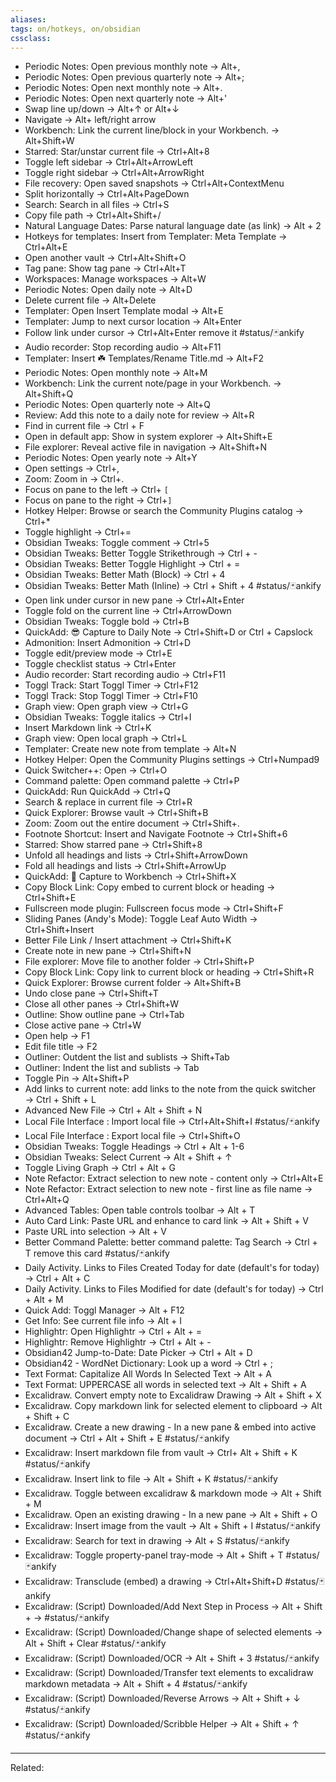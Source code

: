 ```yaml
---
aliases:
tags: on/hotkeys, on/obsidian 
cssclass:
---
```


- Periodic Notes: Open previous monthly note → Alt+, 
- Periodic Notes: Open previous quarterly note → Alt+; 
- Periodic Notes: Open next monthly note → Alt+. 
- Periodic Notes: Open next quarterly note → Alt+' 
- Swap line up/down → Alt+↑ or Alt+↓ 
- Navigate → Alt+ left/right arrow 
- Workbench: Link the current line/block in your Workbench. → Alt+Shift+W 
- Starred: Star/unstar current file → Ctrl+Alt+8 
- Toggle left sidebar → Ctrl+Alt+ArrowLeft 
- Toggle right sidebar → Ctrl+Alt+ArrowRight 
- File recovery: Open saved snapshots → Ctrl+Alt+ContextMenu 
- Split horizontally → Ctrl+Alt+PageDown 
- Search: Search in all files → Ctrl+S 
- Copy file path → Ctrl+Alt+Shift+/ 
- Natural Language Dates: Parse natural language date (as link) → Alt + 2 
- Hotkeys for templates: Insert from Templater: Meta Template → Ctrl+Alt+E 
- Open another vault → Ctrl+Alt+Shift+O 
- Tag pane: Show tag pane → Ctrl+Alt+T 
- Workspaces: Manage workspaces → Alt+W 
- Periodic Notes: Open daily note → Alt+D 
- Delete current file → Alt+Delete 
- Templater: Open Insert Template modal → Alt+E 
- Templater: Jump to next cursor location → Alt+Enter 
- Follow link under cursor → Ctrl+Alt+Enter  remove it #status/🃏ankify 
- Audio recorder: Stop recording audio → Alt+F11 
- Templater: Insert ☘️ Templates/Rename Title.md → Alt+F2 
- Periodic Notes: Open monthly note → Alt+M 
- Workbench: Link the current note/page in your Workbench. → Alt+Shift+Q 
- Periodic Notes: Open quarterly note → Alt+Q 
- Review: Add this note to a daily note for review → Alt+R 
- Find in current file → Ctrl + F 
- Open in default app: Show in system explorer → Alt+Shift+E 
- File explorer: Reveal active file in navigation → Alt+Shift+N 
- Periodic Notes: Open yearly note → Alt+Y 
- Open settings → Ctrl+, 
- Zoom: Zoom in → Ctrl+. 
- Focus on pane to the left → Ctrl+ `[` 
- Focus on pane to the right → Ctrl+`]` 
- Hotkey Helper: Browse or search the Community Plugins catalog → Ctrl+* 
- Toggle highlight → Ctrl+= 
- Obsidian Tweaks: Toggle comment → Ctrl+5 
- Obsidian Tweaks: Better Toggle Strikethrough → Ctrl + - 
- Obsidian Tweaks: Better Toggle Highlight → Ctrl + = 
- Obsidian Tweaks: Better Math (Block) → Ctrl + 4 
- Obsidian Tweaks: Better Math (Inline) → Ctrl + Shift + 4  #status/🃏ankify 
- Open link under cursor in new pane → Ctrl+Alt+Enter 
- Toggle fold on the current line → Ctrl+ArrowDown 
- Obsidian Tweaks: Toggle bold → Ctrl+B 
- QuickAdd: 😎 Capture to Daily Note → Ctrl+Shift+D or Ctrl + Capslock 
- Admonition: Insert Admonition → Ctrl+D 
- Toggle edit/preview mode → Ctrl+E 
- Toggle checklist status → Ctrl+Enter 
- Audio recorder: Start recording audio → Ctrl+F11 
- Toggl Track: Start Toggl Timer → Ctrl+F12 
- Toggl Track: Stop Toggl Timer → Ctrl+F10 
- Graph view: Open graph view → Ctrl+G 
- Obsidian Tweaks: Toggle italics → Ctrl+I 
- Insert Markdown link → Ctrl+K 
- Graph view: Open local graph → Ctrl+L 
- Templater: Create new note from template → Alt+N 
- Hotkey Helper: Open the Community Plugins settings → Ctrl+Numpad9 
- Quick Switcher++: Open → Ctrl+O 
- Command palette: Open command palette → Ctrl+P 
- QuickAdd: Run QuickAdd → Ctrl+Q 
- Search & replace in current file → Ctrl+R 
- Quick Explorer: Browse vault → Ctrl+Shift+B 
- Zoom: Zoom out the entire document → Ctrl+Shift+. 
- Footnote Shortcut: Insert and Navigate Footnote → Ctrl+Shift+6 
- Starred: Show starred pane → Ctrl+Shift+8 
- Unfold all headings and lists → Ctrl+Shift+ArrowDown 
- Fold all headings and lists → Ctrl+Shift+ArrowUp 
- QuickAdd: 🔋 Capture to Workbench → Ctrl+Shift+X 
- Copy Block Link: Copy embed to current block or heading → Ctrl+Shift+E 
- Fullscreen mode plugin: Fullscreen focus mode → Ctrl+Shift+F 
- Sliding Panes (Andy's Mode): Toggle Leaf Auto Width → Ctrl+Shift+Insert 
- Better File Link / Insert attachment → Ctrl+Shift+K 
- Create note in new pane → Ctrl+Shift+N 
- File explorer: Move file to another folder → Ctrl+Shift+P 
- Copy Block Link: Copy link to current block or heading → Ctrl+Shift+R 
- Quick Explorer: Browse current folder → Alt+Shift+B 
- Undo close pane → Ctrl+Shift+T 
- Close all other panes → Ctrl+Shift+W 
- Outline: Show outline pane → Ctrl+Tab 
- Close active pane → Ctrl+W 
- Open help → F1 
- Edit file title → F2 
- Outliner: Outdent the list and sublists → Shift+Tab 
- Outliner: Indent the list and sublists → Tab 
- Toggle Pin → Alt+Shift+P 
- Add links to current note: add links to the note from the quick switcher → Ctrl + Shift + L 
- Advanced New File → Ctrl + Alt + Shift + N 
- Local File Interface : Import local file → Ctrl+Alt+Shift+I #status/🃏ankify  
- Local File Interface : Export local file → Ctrl+Shift+O 
- Obsidian Tweaks: Toggle Headings → Ctrl + Alt + 1-6 
- Obsidian Tweaks: Select Current → Alt + Shift + ↑ 
- Toggle Living Graph → Ctrl + Alt + G 
- Note Refactor: Extract selection to new note - content only → Ctrl+Alt+E 
- Note Refactor: Extract selection to new note - first line as file name → Ctrl+Alt+Q 
- Advanced Tables: Open table controls toolbar → Alt + T 
- Auto Card Link: Paste URL and enhance to card link → Alt + Shift + V 
- Paste URL into selection → Alt + V 
- Better Command Palette: better command palette: Tag Search → Ctrl + T  remove this card #status/🃏ankify 
- Daily Activity. Links to Files Created Today for date (default's for today) → Ctrl + Alt + C 
- Daily Activity. Links to Files Modified for date (default's for today) → Ctrl + Alt + M 
- Quick Add: Toggl Manager → Alt + F12 
- Get Info: See current file info → Alt + I 
- Highlightr: Open Highlightr → Ctrl + Alt + = 
- Highlightr: Remove Highlightr → Ctrl + Alt + - 
- Obsidian42 Jump-to-Date: Date Picker → Ctrl + Alt + D 
- Obsidian42 - WordNet Dictionary: Look up a word → Ctrl + ; 
- Text Format: Capitalize All Words In Selected Text → Alt + A 
- Text Format: UPPERCASE all words in selected text → Alt + Shift + A 
- Excalidraw. Convert empty note to Excalidraw Drawing → Alt + Shift + X 
- Excalidraw. Copy markdown link for selected element to clipboard → Alt + Shift + C 
- Excalidraw. Create a new drawing - In a new pane & embed into active document → Ctrl + Alt + Shift + E  #status/🃏ankify 
- Excalidraw: Insert markdown file from vault → Ctrl+ Alt + Shift + K #status/🃏ankify 
- Excalidraw. Insert link to file → Alt + Shift + K #status/🃏ankify  
- Excalidraw. Toggle between excalidraw & markdown mode → Alt + Shift + M 
- Excalidraw. Open an existing drawing - In a new pane → Alt + Shift + O 
- Excalidraw: Insert image from the vault → Alt + Shift + I #status/🃏ankify 
- Excalidraw: Search for text in drawing → Alt + S #status/🃏ankify 
- Excalidraw: Toggle property-panel tray-mode → Alt + Shift + T #status/🃏ankify 
- Excalidraw: Transclude (embed) a drawing → Ctrl+Alt+Shift+D #status/🃏ankify 
- Excalidraw: (Script) Downloaded/Add Next Step in Process → Alt + Shift + → #status/🃏ankify 
- Excalidraw: (Script) Downloaded/Change shape of selected elements → Alt + Shift + Clear #status/🃏ankify 
- Excalidraw: (Script) Downloaded/OCR → Alt + Shift + 3 #status/🃏ankify 
- Excalidraw: (Script) Downloaded/Transfer text elements to excalidraw markdown metadata → Alt + Shift + 4 #status/🃏ankify 
- Excalidraw: (Script) Downloaded/Reverse Arrows → Alt + Shift + ↓ #status/🃏ankify 
- Excalidraw: (Script) Downloaded/Scribble Helper → Alt + Shift + ↑ #status/🃏ankify 





---

Related:
